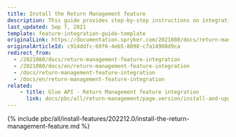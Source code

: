 ```yaml
---
title: Install the Return Management feature
description: This guide provides step-by-step instructions on integrating the Return Management feature into your project.
last_updated: Sep 7, 2021
template: feature-integration-guide-template
originalLink: https://documentation.spryker.com/2021080/docs/return-management-feature-integration
originalArticleId: c914ddfc-69f6-4eb5-8098-c7a14908d9ca
redirect_from:
  - /2021080/docs/return-management-feature-integration
  - /2021080/docs/en/return-management-feature-integration
  - /docs/return-management-feature-integration
  - /docs/en/return-management-feature-integration
related:
    - title: Glue API - Return Management feature integration
      link: docs/pbc/all/return-management/page.version/install-and-upgrade/install-the-return-management-glue-api.html
---
```


{% include pbc/all/install-features/202212.0/install-the-return-management-feature.md %} <!-- To edit, see /_includes/pbc/all/install-features/202212.0/install-the-return-management-feature.md -->
